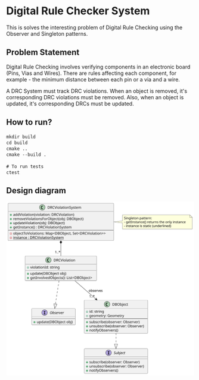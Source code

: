 # Digital Rule Checker System 

This is solves the interesting problem of Digital Rule Checking using the Observer and Singleton patterns.  

## Problem Statement
Digital Rule Checking involves verifying components in an electronic board (Pins, Vias and Wires). There are rules affecting each component, for example - the minimum distance between each pin or a via and a wire. 

A DRC System must track DRC violations. When an object is removed, it's corresponding DRC violations must be removed. Also, when an object is updated, it's corresponding DRCs must be updated. 

## How to run? 

    mkdir build
    cd build 
    cmake ..
    cmake --build .
    
    # To run tests
    ctest


## Design diagram
<img src="design/design.svg"/>